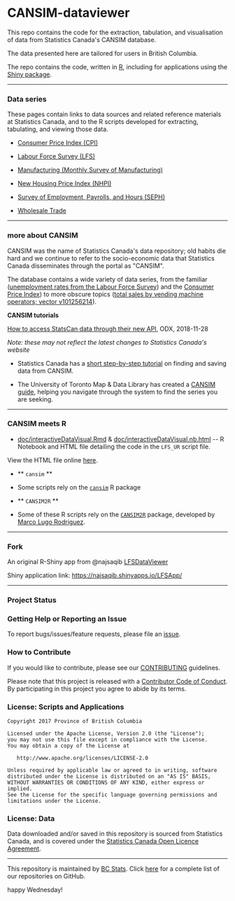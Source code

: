 # CANSIM-dataviewer

This repo contains the code for the extraction, tabulation, and visualisation of data from Statistics Canada's CANSIM database.

The data presented here are tailored for users in British Columbia.

The repo contains the code, written in [R](https://cran.r-project.org/), including for applications using the [Shiny package](https://shiny.rstudio.com/).


---

### Data series

These pages contain links to data sources and related reference materials at Statistics Canada, and to the R scripts developed for extracting, tabulating, and viewing those data.

* [Consumer Price Index (CPI)](doc/CPI-datasources.md)

* [Labour Force Survey (LFS)](doc/LFS-datasources.md)

* [Manufacturing (Monthly Survey of Manufacturing)](doc/Manufacturing.md)

* [New Housing Price Index (NHPI)](doc/NHPI-datasources.md)

* [Survey of Employment, Payrolls, and Hours (SEPH)](doc/SEPH-datasources.md) 

* [Wholesale Trade](doc/WholesaleTrade-datasources.md)




---

### more about CANSIM

CANSIM was the name of Statistics Canada's data repository; old habits die hard and we continue to refer to the socio-economic data that Statistics Canada disseminates through the portal as "CANSIM".

The database contains a wide variety of data series, from the familiar ([unemployment rates from the Labour Force Survey](https://www150.statcan.gc.ca/t1/tbl1/en/tv.action?pid=1410028703)) and the [Consumer Price Index](https://www150.statcan.gc.ca/n1/en/type/data?text=cpi)) to more obscure topics ([total sales by vending machine operators; vector v101256214](https://www150.statcan.gc.ca/t1/tbl1/en/sbv.action?vectorNumbers=v101256214&searchOption=2&latestN=1)).


**CANSIM tutorials**

[How to access StatsCan data through their new API](https://codx.ca/how-to-access-statscan-data-through-their-new-api/), ODX, 2018-11-28


_Note: these may not reflect the latest changes to Statistics Canada's website_

- Statistics Canada has a [short step-by-step tutorial](http://www.statcan.gc.ca/about-apercu/video/cansim-trans-eng.html) on finding and saving data from CANSIM.

- The University of Toronto Map & Data Library has created a [CANSIM guide](http://data.library.utoronto.ca/cansim-guide), helping you navigate through the system to find the series you are seeking.




---

### CANSIM meets R

- [doc/interactiveDataVisual.Rmd](interactiveDataVisual.Rmd) & [doc/interactiveDataVisual.nb.html](interactiveDataVisual.nb.html) -- R Notebook and HTML file detailing the code in the `LFS_UR` script file.

View the HTML file online [here](https://cdn.rawgit.com/bcgov/CANSIM-data-viewer/6d049cf9e919912f8fd185dc4b8e025671d61ae3/interactiveDataVisual.nb.html).

- ** `cansim` **

* Some scripts rely on the [`cansim`](https://github.com/mountainMath/cansim) R package


- ** `CANSIM2R` **

* Some of these R scripts rely on the [`CANSIM2R`](https://cran.r-project.org/web/packages/CANSIM2R/index.html) package, developed by [Marco Lugo Rodriguez](https://www.linkedin.com/in/marcolugo).




---

### Fork

An original R-Shiny app from @najsaqib [LFSDataViewer](https://github.com/najsaqib/LFSDataViewer)

Shiny application link: https://najsaqib.shinyapps.io/LFSApp/

---

### Project Status

### Getting Help or Reporting an Issue

To report bugs/issues/feature requests, please file an [issue](https://github.com/bcgov/%3Crepo-name%3E/issues/).

### How to Contribute

If you would like to contribute, please see our [CONTRIBUTING](CONTRIBUTING.md) guidelines.

Please note that this project is released with a [Contributor Code of Conduct](CODE_OF_CONDUCT.md). By participating in this project you agree to abide by its terms.

### License: Scripts and Applications

    Copyright 2017 Province of British Columbia

    Licensed under the Apache License, Version 2.0 (the "License");
    you may not use this file except in compliance with the License.
    You may obtain a copy of the License at 

       http://www.apache.org/licenses/LICENSE-2.0

    Unless required by applicable law or agreed to in writing, software
    distributed under the License is distributed on an "AS IS" BASIS,
    WITHOUT WARRANTIES OR CONDITIONS OF ANY KIND, either express or implied.
    See the License for the specific language governing permissions and
    limitations under the License.

### License: Data

Data downloaded and/or saved in this repository is sourced from Statistics Canada, and is covered under the [Statistics Canada Open Licence Agreement](http://www.statcan.gc.ca/eng/reference/licence).

---

This repository is maintained by [BC Stats](http://www.bcstats.gov.bc.ca). Click [here](https://github.com/bcgov/BCStats) for a complete list of our repositories on GitHub.


happy Wednesday!

